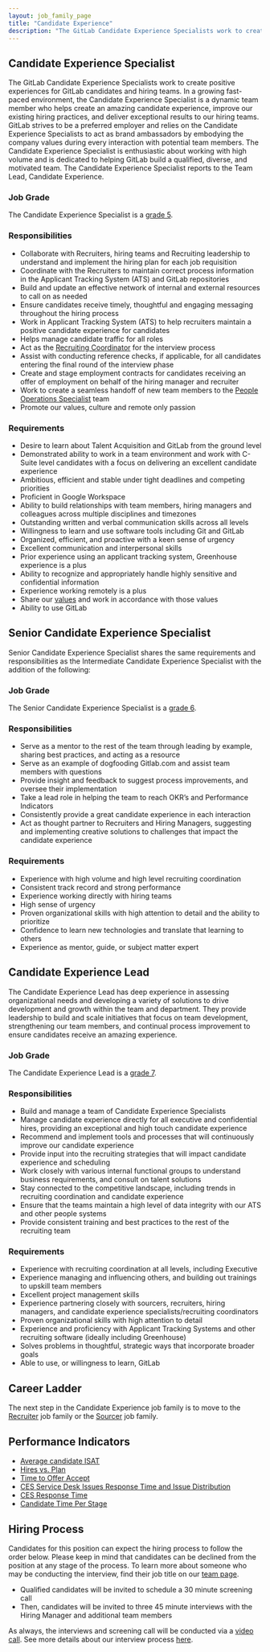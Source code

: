 ```yaml
---
layout: job_family_page
title: "Candidate Experience"
description: "The GitLab Candidate Experience Specialists work to create positive experiences for GitLab candidates and hiring teams."
---
```


## Candidate Experience Specialist

The GitLab Candidate Experience Specialists work to create positive experiences for GitLab candidates and hiring teams. In a growing fast-paced environment, the Candidate Experience Specialist is a dynamic team member who helps create an amazing candidate experience, improve our existing hiring practices, and deliver exceptional results to our hiring teams. GitLab strives to be a preferred employer and relies on the Candidate Experience Specialists to act as brand ambassadors by embodying the company values during every interaction with potential team members. The Candidate Experience Specialist is enthusiastic about working with high volume and is dedicated to helping GitLab build a qualified, diverse, and motivated team. The Candidate Experience Specialist reports to the Team Lead, Candidate Experience.

### Job Grade

The Candidate Experience Specialist is a [grade 5](/handbook/total-rewards/compensation/compensation-calculator/#gitlab-job-grades).

### Responsibilities

* Collaborate with Recruiters, hiring teams and Recruiting leadership to understand and implement the hiring plan for each job requisition
* Coordinate with the Recruiters to maintain correct process information in the Applicant Tracking System (ATS) and GitLab repositories
* Build and update an effective network of internal and external resources to call on as needed
* Ensure candidates receive timely, thoughtful and engaging messaging throughout the hiring process
* Work in Applicant Tracking System (ATS) to help recruiters maintain a positive candidate experience for candidates
* Helps manage candidate traffic for all roles
* Act as the [Recruiting Coordinator](https://about.gitlab.com/handbook/hiring/talent-acquisition-framework/coordinator/) for the interview process
* Assist with conducting reference checks, if applicable, for all candidates entering the final round of the interview phase
* Create and stage employment contracts for candidates receiving an offer of employment on behalf of the hiring manager and recruiter
* Work to create a seamless handoff of new team members to the [People Operations Specialist](https://about.gitlab.com/job-families/people-ops/people-operations/) team
* Promote our values, culture and remote only passion

### Requirements

* Desire to learn about Talent Acquisition and GitLab from the ground level
* Demonstrated ability to work in a team environment and work with C-Suite level candidates with a focus on delivering an excellent candidate experience
* Ambitious, efficient and stable under tight deadlines and competing priorities
* Proficient in Google Workspace
* Ability to build relationships with team members, hiring managers and colleagues across multiple disciplines and timezones
* Outstanding written and verbal communication skills across all levels
* Willingness to learn and use software tools including Git and GitLab
* Organized, efficient, and proactive with a keen sense of urgency
* Excellent communication and interpersonal skills
* Prior experience using an applicant tracking system, Greenhouse experience is a plus
* Ability to recognize and appropriately handle highly sensitive and confidential information
* Experience working remotely is a plus
* Share our [values](/handbook/values/) and work in accordance with those values
* Ability to use GitLab

## Senior Candidate Experience Specialist

Senior Candidate Experience Specialist shares the same requirements and responsibilities as the Intermediate Candidate Experience Specialist with the addition of the following:

### Job Grade

The Senior Candidate Experience Specialist is a [grade 6](/handbook/total-rewards/compensation/compensation-calculator/#gitlab-job-grades).

### Responsibilities

* Serve as a mentor to the rest of the team through leading by example, sharing best practices, and acting as a resource
* Serve as an example of dogfooding Gitlab.com and assist team members with questions
* Provide insight and feedback to suggest process improvements, and oversee their implementation
* Take a lead role in helping the team to reach OKR’s and Performance Indicators
* Consistently provide a great candidate experience in each interaction
* Act as thought partner to Recruiters and Hiring Managers, suggesting and implementing creative solutions to challenges that impact the candidate experience

### Requirements

* Experience with high volume and high level recruiting coordination
* Consistent track record and strong performance
* Experience working directly with hiring teams
* High sense of urgency
* Proven organizational skills with high attention to detail and the ability to prioritize
* Confidence to learn new technologies and translate that learning to others
* Experience as mentor, guide, or subject matter expert

## Candidate Experience Lead

The Candidate Experience Lead has deep experience in assessing organizational needs and developing a variety of solutions to drive development and growth within the team and department. They provide leadership to build and scale initiatives that focus on team development, strengthening our team members, and continual process improvement to ensure candidates receive an amazing experience.

### Job Grade

The Candidate Experience Lead is a [grade 7](/handbook/total-rewards/compensation/compensation-calculator/#gitlab-job-grades).

### Responsibilities

* Build and manage a team of Candidate Experience Specialists
* Manage candidate experience directly for all executive and confidential hires, providing an exceptional and high touch candidate experience
* Recommend and implement tools and processes that will continuously improve our candidate experience
* Provide input into the recruiting strategies that will impact candidate experience and scheduling
* Work closely with various internal functional groups to understand business requirements, and consult on talent solutions
* Stay connected to the competitive landscape, including trends in recruiting coordination and candidate experience
* Ensure that the teams maintain a high level of data integrity with our ATS and other people systems
* Provide consistent training and best practices to the rest of the recruiting team


### Requirements

* Experience with recruiting coordination at all levels, including Executive
* Experience managing and influencing others, and building out trainings to upskill team members
* Excellent project management skills
* Experience partnering closely with sourcers, recruiters, hiring managers, and candidate experience specialists/recruiting coordinators
* Proven organizational skills with high attention to detail
* Experience and proficiency with Applicant Tracking Systems and other recruiting software (ideally including Greenhouse)
* Solves problems in thoughtful, strategic ways that incorporate broader goals
* Able to use, or willingness to learn, GitLab


## Career Ladder

The next step in the Candidate Experience job family is to move to the [Recruiter](/job-families/people-ops/recruiter/) job family or the [Sourcer](https://about.gitlab.com/job-families/people-ops/recruiting-sourcer/) job family.

## Performance Indicators

*   [Average candidate ISAT](/handbook/hiring/metrics/#interviewee-satisfaction-isat)
*   [Hires vs. Plan](/handbook/hiring/metrics/#hires-vs-plan)
*   [Time to Offer Accept](/handbook/hiring/metrics/#time-to-offer-accept-days)
*   [CES Service Desk Issues Response Time and Issue Distribution](/handbook/hiring/metrics/#ces-service-desk-metrics)
*   [CES Response Time](/handbook/hiring/metrics/#ces-service-desk-metrics)
*   [Candidate Time Per Stage](/handbook/hiring/performance_indicators/#candidate-time-per-stage)

## Hiring Process

Candidates for this position can expect the hiring process to follow the order below. Please keep in mind that candidates can be declined from the position at any stage of the process. To learn more about someone who may be conducting the interview, find their job title on our [team page](https://about.gitlab.com/company/team/).

   * Qualified candidates will be invited to schedule a 30 minute screening call
   * Then, candidates will be invited to three 45 minute interviews with the Hiring Manager and additional team members

As always, the interviews and screening call will be conducted via a [video call](https://about.gitlab.com/handbook/communication/#video-calls). See more details about our interview process [here](https://about.gitlab.com/handbook/hiring/interviewing/).
